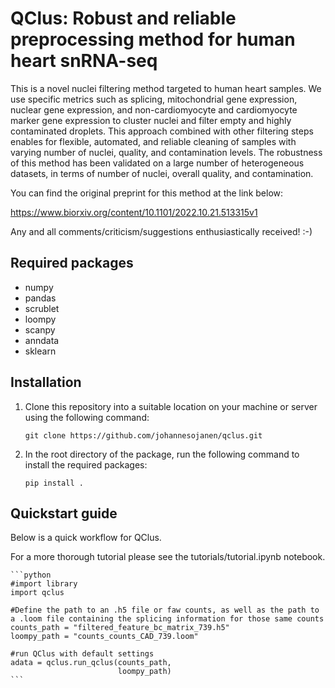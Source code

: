 # QClus: Robust and reliable preprocessing method for human heart snRNA-seq

This is a novel nuclei filtering method targeted to human heart samples. We use specific metrics such as splicing, mitochondrial gene expression, nuclear gene expression, and non-cardiomyocyte and cardiomyocyte marker gene expression to cluster nuclei and filter empty and highly contaminated droplets. This approach combined with other filtering steps enables for flexible, automated, and reliable cleaning of samples with varying number of nuclei, quality, and contamination levels. The robustness of this method has been validated on a large number of heterogeneous datasets, in terms of number of nuclei, overall quality, and contamination. 

You can find the original preprint for this method at the link below:

https://www.biorxiv.org/content/10.1101/2022.10.21.513315v1

Any and all comments/criticism/suggestions enthusiastically received! :-)

## Required packages

- numpy
- pandas
- scrublet    
- loompy
- scanpy
- anndata
- sklearn


## Installation

1. Clone this repository into a suitable location on your machine or server using the following command:

    ```git clone https://github.com/johannesojanen/qclus.git```
    
2. In the root directory of the package, run the following command to install the required packages:

    ```pip install .```

## Quickstart guide

Below is a quick workflow for QClus. 

For a more thorough tutorial please see the tutorials/tutorial.ipynb notebook.

    ```python
    #import library
    import qclus

    #Define the path to an .h5 file or faw counts, as well as the path to a .loom file containing the splicing information for those same counts
    counts_path = "filtered_feature_bc_matrix_739.h5"
    loompy_path = "counts_counts_CAD_739.loom"

    #run QClus with default settings
    adata = qclus.run_qclus(counts_path,  
                            loompy_path)
    ```
